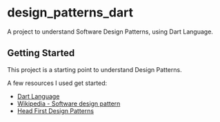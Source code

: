 # design_patterns_dart

A project to understand Software Design Patterns, using Dart Language.

## Getting Started

This project is a starting point to understand Design Patterns.

A few resources I used get started:

- [Dart Language](https://dart.dev/guides)
- [Wikipedia - Software design pattern](https://en.wikipedia.org/wiki/Software_design_pattern)
- [Head First Design Patterns](https://learning.oreilly.com/library/view/head-first-design/9781492077992/)
